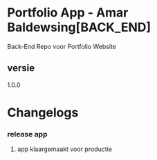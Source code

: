 # Portfolio App - Amar Baldewsing[BACK_END]

Back-End Repo voor Portfolio Website

## versie
1.0.0

# Changelogs
### release app
1. app klaargemaakt voor productie
